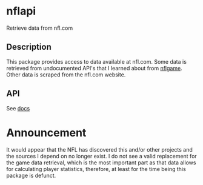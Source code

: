 # nflapi
Retrieve data from nfl.com

## Description
This package provides access to data available at nfl.com.
Some data is retrieved from undocumented API's that I learned
about from [nflgame](https://github.com/BurntSushi/nflgame).
Other data is scraped from the nfl.com website.

## API
See [docs](https://ca3tech.github.io/nflapi/nflapi/)

# Announcement
It would appear that the NFL has discovered this and/or other
projects and the sources I depend on no longer exist. I do not
see a valid replacement for the game data retrieval, which is
the most important part as that data allows for calculating
player statistics, therefore, at least for the time being this
package is defunct.
